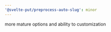 ```yaml
---
'@svelte-put/preprocess-auto-slug': minor
---
```


more mature options and ability to customization
